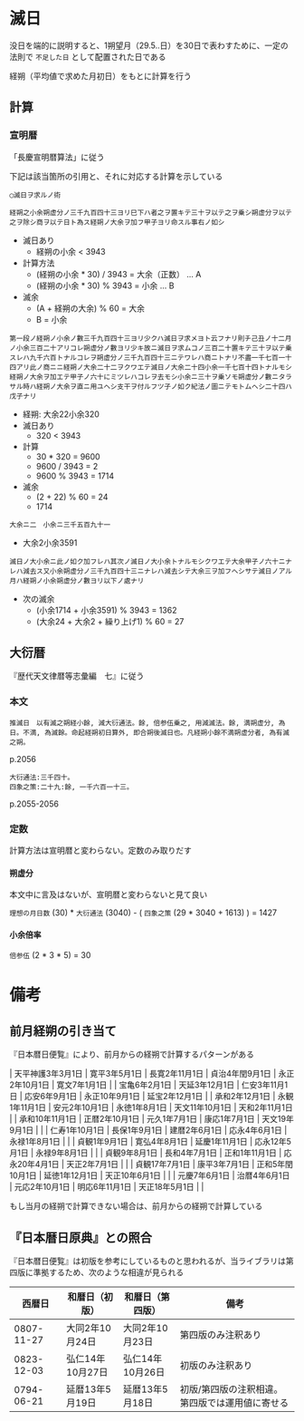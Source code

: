 # 滅日

没日を端的に説明すると、1朔望月（29.5..日）を30日で表わすために、一定の法則で `不足した日` として配置された日である

経朔（平均値で求めた月初日）をもとに計算を行う

## 計算
### 宣明暦
「長慶宣明暦算法」に従う

下記は該当箇所の引用と、それに対応する計算を示している

```
◯滅日ヲ求ルノ術
```

```
経朔之小余朔虚分ノ三千九百四十三ヨリ巳下ハ者之ヲ置キテ三十ヲ以テ之ヲ乗シ朔虚分ヲ以テ之ヲ除シ商ヲ以テ日ト為ス経朔ノ大余ヲ加フ甲子ヨリ命スル事右ノ如シ
```

* 滅日あり
  * 経朔の小余 < 3943
* 計算方法
  * (経朔の小余 * 30) / 3943 = 大余（正数） ... A
  * (経朔の小余 * 30) % 3943 = 小余        ... B
* 滅余
  * (A + 経朔の大余) % 60 = 大余
  * B = 小余

```
第一段ノ経朔ノ小余ノ數三千九百四十三ヨリ少クハ滅日ヲ求メヨト云フナリ則チ己丑ノ十二月ノ小余三百二十アリコレ朔虚分ノ數ヨリ少キ故ニ滅日ヲ求ムコノ三百二十置キテ三十ヲ以テ乗スレハ九千六百トナルコレヲ朔虚分ノ三千九百四十三ニテワレハ商ニトナリ不盡一千七百一十四アリ此ノ商ニニ経朔ノ大余二十二ヲクワエテ滅日ノ大余二十四小余一千七百十四トナルモシ経朔ノ大余ヲ加エテ甲子ノ六十にミツレハコレヲ去モシ小余ニ三十ヲ乗ソモ朔虚分ノ數ニタラサル時ハ経朔ノ大余ヲ直ニ用ユヘシ支干ヲ付ルフツ子ノ如ク紀法ノ圖ニテモトムヘシ二十四ハ戊子ナリ
```

* 経朔: 大余22小余320
* 滅日あり
  * 320 < 3943
* 計算
  * 30 * 320 = 9600
  * 9600 / 3943 = 2
  * 9600 % 3943 = 1714
* 滅余
  * (2 + 22) % 60 = 24
  * 1714

```
大余ニ二　小余ニ三千五百九十一
```

* 大余2小余3591

```
滅日ノ大小余ニ此ノ如ク加フレハ其次ノ滅日ノ大小余トナルモシクワエテ大余甲子ノ六十ニナレハ減去ス又小余朔虚分ノ三千九百四十三ニナレハ減去シテ大余三ヲ加フヘシサテ滅日ノアル月ハ経朔ノ小余朔虚分ノ數ヨリ以下ノ處ナリ
```

* 次の滅余
  * (小余1714 + 小余3591) % 3943 = 1362
  * (大余24 + 大余2 + 繰り上げ1) % 60 = 27

## 大衍暦
『歴代天文律暦等志彙編　七』に従う

### 本文

```
推滅日　以有滅之朔経小餘, 減大衍通法。餘, 倍参伍乗之, 用減滅法。餘, 満朔虚分, 為日。不満, 為滅餘。命起経朔初日算外, 即合朔後滅日也。凡経朔小餘不満朔虚分者, 為有滅之朔。
```
p.2056

```
大衍通法:三千四十。
四象之策:二十九:餘, 一千六百一十三。
```
p.2055-2056

### 定数
計算方法は宣明暦と変わらない。定数のみ取りだす

#### 朔虚分

本文中に言及はないが、宣明暦と変わらないと見て良い

`理想の月日数` (30) * `大衍通法` (3040) - ( `四象之策` (29 * 3040 + 1613) ) = 1427

#### 小余倍率

`倍参伍` (2 * 3 * 5) = 30

# 備考

## 前月経朔の引き当て
『日本暦日便覧』により、前月からの経朔で計算するパターンがある

| 天平神護3年3月1日 | 寛平3年5月1日  | 長寛2年11月1日   | 貞治4年閏9月1日 | 永正2年10月1日  | 寛文7年1月1日  |
| 宝亀6年2月1日     | 天延3年12月1日 | 仁安3年11月1日   | 応安6年9月1日   | 永正10年9月1日  | 延宝2年12月1日 |
| 承和2年12月1日    | 永観1年11月1日 | 安元2年10月1日   | 永徳1年8月1日   | 天文11年10月1日 | 天和2年11月1日 |
| 承和10年11月1日   | 正暦2年10月1日 | 元久1年7月1日    | 康応1年7月1日   | 天文19年9月1日  |                |
| 仁寿1年10月1日    | 長保1年9月1日  | 建暦2年6月1日    | 応永4年6月1日   | 永禄1年8月1日   |                |
| 貞観1年9月1日     | 寛弘4年8月1日  | 延慶1年11月1日   | 応永12年5月1日  | 永禄9年8月1日   |                |
| 貞観9年8月1日     | 長和4年7月1日  | 正和1年11月1日   | 応永20年4月1日  | 天正2年7月1日   |                |
| 貞観17年7月1日    | 康平3年7月1日  | 正和5年閏10月1日 | 延徳1年12月1日  | 天正10年6月1日  |                |
| 元慶7年6月1日     | 治暦4年6月1日  | 元応2年10月1日   | 明応6年11月1日  | 天正18年5月1日  |                |

もし当月の経朔で計算できない場合は、前月からの経朔で計算している

## 『日本暦日原典』との照合
『日本暦日便覧』は初版を参考にしているものと思われるが、当ライブラリは第四版に準拠するため、次のような相違が見られる

| 西暦日     | 和暦日（初版）   | 和暦日（第四版） | 備考                                            |
| ---------- | ---------------- | ---------------- | ----------------------------------------------- |
| 0807-11-27 | 大同2年10月24日  | 大同2年10月23日  | 第四版のみ注釈あり                              |
| 0823-12-03 | 弘仁14年10月27日 | 弘仁14年10月26日 | 初版のみ注釈あり                                |
| 0794-06-21 | 延暦13年5月19日  | 延暦13年5月18日  | 初版/第四版の注釈相違。第四版では運用値に寄せる |
